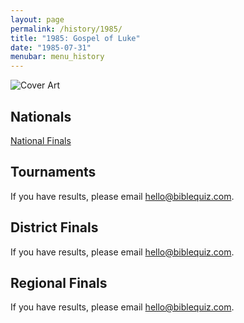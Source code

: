 ```yaml
---
layout: page
permalink: /history/1985/
title: "1985: Gospel of Luke"
date: "1985-07-31"
menubar: menu_history
---
```


<img src="{% link assets/scripture-portions/1985.jpg %}" alt="Cover Art" style="max-height:400px" />

## Nationals
<a href="{% link _pages/history/1985/nationals.md %}" class="button is-primary">National Finals</a>

## Tournaments
If you have results, please email [hello@biblequiz.com](mailto:hello@biblequiz.com).

## District Finals
If you have results, please email [hello@biblequiz.com](mailto:hello@biblequiz.com).

## Regional Finals
If you have results, please email [hello@biblequiz.com](mailto:hello@biblequiz.com).
